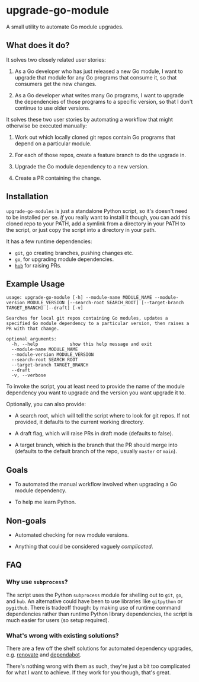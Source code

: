 # upgrade-go-module

A small utility to automate Go module upgrades.

## What does it do?

It solves two closely related user stories:

1. As a Go developer who has just released a new Go module, I want to upgrade
   that module for any Go programs that consume it, so that consumers get the
   new changes.

2. As a Go developer what writes many Go programs, I want to upgrade the
   dependencies of those programs to a specific version, so that I don't
   continue to use older versions.

It solves these two user stories by automating a workflow that might otherwise
be executed manually:

1. Work out which locally cloned git repos contain Go programs that depend
   on a particular module.

2. For each of those repos, create a feature branch to do the upgrade in.

3. Upgrade the Go module dependency to a new version.

4. Create a PR containing the change.

## Installation

`upgrade-go-modules` is just a standalone Python script, so it's doesn't need
to be installed per se. _If_ you really want to install it though, you can add
this cloned repo to your PATH, add a symlink from a directory in your PATH to
the script, or just copy the script into a directory in your path.

It has a few runtime dependencies:

- `git`, go creating branches, pushing changes etc.
- `go`, for upgrading module dependencies.
- [`hub`](https://github.com/github/hub) for raising PRs.

## Example Usage

```
usage: upgrade-go-module [-h] --module-name MODULE_NAME --module-version MODULE_VERSION [--search-root SEARCH_ROOT] [--target-branch TARGET_BRANCH] [--draft] [-v]

Searches for local git repos containing Go modules, updates a specified Go module dependency to a particular version, then raises a PR with that change.

optional arguments:
  -h, --help            show this help message and exit
  --module-name MODULE_NAME
  --module-version MODULE_VERSION
  --search-root SEARCH_ROOT
  --target-branch TARGET_BRANCH
  --draft
  -v, --verbose
```

To invoke the script, you at least need to provide the name of the module
dependency you want to upgrade and the version you want upgrade it to.

Optionally, you can also provide:

- A search root, which will tell the script where to look for git repos. If not
  provided, it defaults to the current working directory.

- A draft flag, which will raise PRs in draft mode (defaults to false).

- A target branch, which is the branch that the PR should merge into (defaults
  to the default branch of the repo, usually `master` or `main`).

## Goals

- To automated the manual workflow involved when upgrading a Go module
  dependency.

- To help me learn Python.

## Non-goals

- Automated checking for new module versions.

- Anything that could be considered vaguely _complicated_.

## FAQ

### Why use `subprocess`?

The script uses the Python `subprocess` module for shelling out to `git`, `go`,
and `hub`. An alternative could have been to use libraries like `gitpython` or
`pygithub`. There is tradeoff though: by making use of runtime command
dependencies rather than runtime Python library dependencies, the script is
much easier for users (so setup required).

### What's wrong with existing solutions?

There are a few off the shelf solutions for automated dependency upgrades, e.g.
[renovate](https://github.com/renovatebot/renovate) and
[dependabot](https://dependabot.com/).

There's nothing wrong with them as such, they're just a bit too complicated for
what I want to achieve. If they work for you though, that's great.
